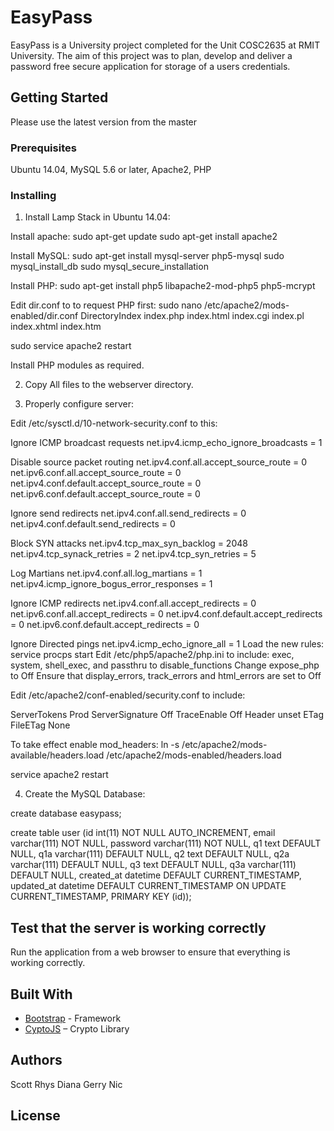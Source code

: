 # EasyPass

EasyPass is a University project completed for the Unit COSC2635 at RMIT University. The aim of this project was to plan, develop and deliver a password free secure application for storage of a users credentials.

## Getting Started

Please use the latest version from the master

### Prerequisites

Ubuntu 14.04,  MySQL 5.6 or later, Apache2, PHP

### Installing
1.	Install Lamp Stack in Ubuntu 14.04:

Install apache: 
sudo apt-get update
sudo apt-get install apache2

Install MySQL:
sudo apt-get install mysql-server php5-mysql
sudo mysql_install_db
sudo mysql_secure_installation

Install PHP:
sudo apt-get install php5 libapache2-mod-php5 php5-mcrypt

Edit dir.conf to to request PHP first:
sudo nano /etc/apache2/mods-enabled/dir.conf
<IfModule mod_dir.c>
    DirectoryIndex index.php index.html index.cgi index.pl index.xhtml index.htm
</IfModule>

sudo service apache2 restart

Install PHP modules as required.

2.	Copy All files to the webserver directory. 

3.	Properly configure server:

Edit /etc/sysctl.d/10-network-security.conf to this:
 
Ignore ICMP broadcast requests
net.ipv4.icmp_echo_ignore_broadcasts = 1
 
Disable source packet routing
net.ipv4.conf.all.accept_source_route = 0
net.ipv6.conf.all.accept_source_route = 0
net.ipv4.conf.default.accept_source_route = 0
net.ipv6.conf.default.accept_source_route = 0

Ignore send redirects
net.ipv4.conf.all.send_redirects = 0
net.ipv4.conf.default.send_redirects = 0
 
Block SYN attacks
net.ipv4.tcp_max_syn_backlog = 2048
net.ipv4.tcp_synack_retries = 2
net.ipv4.tcp_syn_retries = 5
 
Log Martians
net.ipv4.conf.all.log_martians = 1
net.ipv4.icmp_ignore_bogus_error_responses = 1
 
Ignore ICMP redirects
net.ipv4.conf.all.accept_redirects = 0
net.ipv6.conf.all.accept_redirects = 0
net.ipv4.conf.default.accept_redirects = 0
net.ipv6.conf.default.accept_redirects = 0
 
Ignore Directed pings
net.ipv4.icmp_echo_ignore_all = 1
Load the new rules:
service procps start
Edit /etc/php5/apache2/php.ini to include:
exec, system, shell_exec, and passthru to disable_functions
Change expose_php to Off
Ensure that display_errors, track_errors and html_errors are set to Off
 
Edit /etc/apache2/conf-enabled/security.conf to include:

ServerTokens Prod
ServerSignature Off
TraceEnable Off
Header unset ETag
FileETag None

To take effect enable mod_headers:
ln -s /etc/apache2/mods-available/headers.load /etc/apache2/mods-enabled/headers.load

service apache2 restart



4.	Create the MySQL Database:

create database easypass;

create table user (id int(11) NOT NULL AUTO_INCREMENT, email varchar(111) NOT NULL, password varchar(111) NOT NULL, q1 text DEFAULT NULL, q1a varchar(111) DEFAULT NULL, q2 text DEFAULT NULL, q2a varchar(111) DEFAULT NULL, q3 text DEFAULT NULL, q3a varchar(111) DEFAULT NULL, created_at datetime DEFAULT CURRENT_TIMESTAMP, updated_at datetime DEFAULT CURRENT_TIMESTAMP ON UPDATE CURRENT_TIMESTAMP, PRIMARY KEY (id));

## Test that the server is working correctly 

Run the application from a web browser to ensure that everything is working correctly.

## Built With

* [Bootstrap]( http://getbootstrap.com/) - Framework
* [CyptoJS]( https://github.com/sytelus/CryptoJS) – Crypto Library

## Authors

Scott
Rhys
Diana
Gerry
Nic

## License

